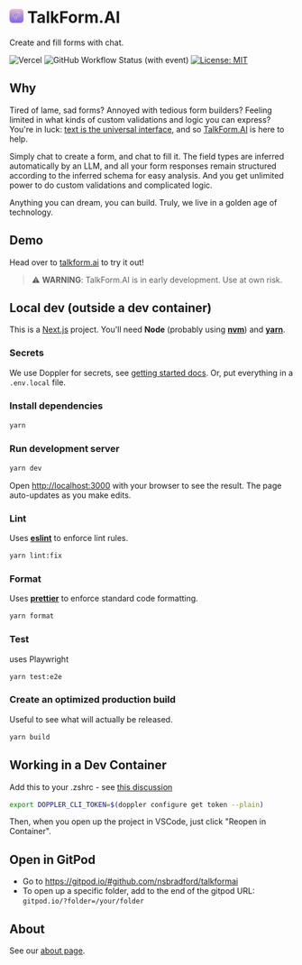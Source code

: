 # <img src="./public/talkform.png" alt="Talkform Icon" width="25"> TalkForm.AI

Create and fill forms with chat.

![Vercel](https://img.shields.io/github/deployments/nsbradford/TalkFormAI/production?logo=vercel&label=Vercel%20deployment) ![GitHub Workflow Status (with event)](https://img.shields.io/github/actions/workflow/status/nsbradford/talkformai/playwright.yml?label=e2e%20tests) [![License: MIT](https://img.shields.io/badge/License-MIT-yellow.svg)](https://opensource.org/licenses/MIT)

## Why

Tired of lame, sad forms? Annoyed with tedious form builders? Feeling limited in what kinds of custom validations and logic you can express? You're in luck: [text is the universal interface](https://scale.com/blog/text-universal-interface), and so [TalkForm.AI](https://www.talkform.ai/) is here to help.

Simply chat to create a form, and chat to fill it. The field types are inferred automatically by an LLM, and all your form responses remain structured according to the inferred schema for easy analysis. And you get unlimited power to do custom validations and complicated logic.

Anything you can dream, you can build. Truly, we live in a golden age of technology.

## Demo

Head over to [talkform.ai](https://www.talkform.ai/) to try it out!

> :warning: **WARNING**: TalkForm.AI is in early development. Use at own risk.


## Local dev (outside a dev container)
This is a [Next.js](https://nextjs.org/) project. You'll need **Node** (probably using **[nvm](https://github.com/nvm-sh/nvm)**) and **[yarn](https://yarnpkg.com/)**.

### Secrets

We use Doppler for secrets, see [getting started docs](https://docs.doppler.com/docs/install-cli). Or, put everything in a `.env.local` file.

### Install dependencies

```bash
yarn
```

### Run development server

```bash
yarn dev
```

Open [http://localhost:3000](http://localhost:3000) with your browser to see the result. The page auto-updates as you make edits.

### Lint

Uses **[eslint](https://eslint.org/)** to enforce lint rules.

```bash
yarn lint:fix
```

### Format

Uses **[prettier](https://prettier.io/)** to enforce standard code formatting.

```bash
yarn format
```

### Test

uses Playwright

```bash
yarn test:e2e
```

### Create an optimized production build

Useful to see what will actually be released.

```bash
yarn build
```

## Working in a Dev Container
Add this to your .zshrc - see [this discussion](https://community.doppler.com/t/vscode-container-support/104/2)
```bash
export DOPPLER_CLI_TOKEN=$(doppler configure get token --plain)
```
Then, when you open up the project in VSCode, just click "Reopen in Container".

## Open in GitPod
- Go to https://gitpod.io/#github.com/nsbradford/talkformai
- To open up a specific folder, add to the end of the gitpod URL: `gitpod.io/?folder=/your/folder`

## About

See our [about page](https://www.talkform.ai/about).
